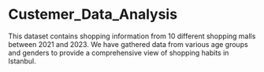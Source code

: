 # Custemer_Data_Analysis
This dataset contains shopping information from 10 different shopping malls between 2021 and 2023. We have gathered data from various age groups and genders to provide a comprehensive view of shopping habits in Istanbul. 

